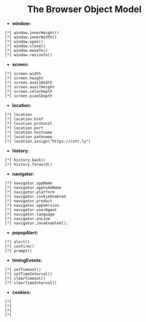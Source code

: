 <h1 align="center">The Browser Object Model</h1>

* **window:**
```
[*] window.innerHeight()
[*] window.innerWidth()
[*] window.open()
[*] window.close()
[*] window.moveTo()
[*] window.resizeTo()
```
* **screen:**
```
[*] screen.width
[*] screen.height
[*] screen.availWidth
[*] screen.availHeight
[*] screen.colorDepth
[*] screen.pixelDepth
```
* **location:**
```
[*] location
[*] location.href
[*] location.protocol
[*] location.port
[*] location.hostname
[*] location.pathname
[*] location.assign("https://cutt.ly")
```
* **history:**
```
[*] history.back()
[*] history.forword()
```
* **navigator:**
```
[*] navigator.appName
[*] navigator.appCodeName
[*] navigator.platform
[*] navigator.cookieEnabled
[*] navigator.product
[*] navigator.appVersion
[*] navigator.userAgent
[*] navigator.language
[*] navigator.onLine
[*] navigator.JavaEnabled();
```
* **popupAlert:**
```
[*] alert()
[*] confirm()
[*] prompt()
```
* **timingEvents:**
```
[*] setTimeout()
[*] setTimeInterval()
[*] clearTimeout()
[*] clearTimeInterval()
```
* **cookies:**
```
[*] 
[*] 
[*] 
[*] 
```



